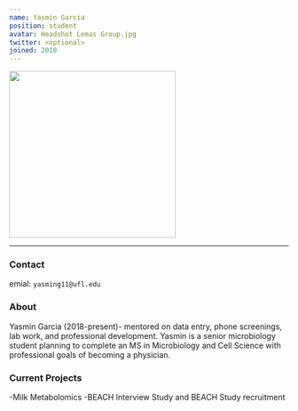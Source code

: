 ```yaml
---
name: Yasmin Garcia
position: student
avatar: Headshot Lemas Group.jpg
twitter: <optional>
joined: 2018
---
```


<img width="300" src="{{site.baseurl}}/images/people/{{page.avatar}}" data-action="zoom">

---

### Contact

emial: `yasming11@ufl.edu` <br>

### About

Yasmin Garcia (2018-present)- mentored on data entry, phone screenings, lab work, and professional development. Yasmin is a senior microbiology student planning to complete an MS in Microbiology and Cell Science with professional goals of becoming a physician.

### Current Projects

-Milk Metabolomics
-BEACH Interview Study and BEACH Study recruitment